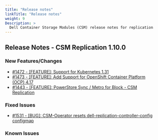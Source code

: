 ```yaml
---
title: "Release notes"
linkTitle: "Release notes"
weight: 9
Description: >
  Dell Container Storage Modules (CSM) release notes for replication
---
```


## Release Notes - CSM Replication 1.10.0













### New Features/Changes

- [#1472 - [FEATURE]: Support for Kubernetes 1.31](https://github.com/dell/csm/issues/1472)
- [#1473 - [FEATURE]: Add Support for OpenShift Container Platform (OCP) 4.17](https://github.com/dell/csm/issues/1473)
- [#1443 - [FEATURE]: PowerStore Sync / Metro for Block - CSM Replication](https://github.com/dell/csm/issues/1443)

### Fixed Issues

- [#1531 - [BUG]: CSM-Operator resets dell-replication-controller-config configmap](https://github.com/dell/csm/issues/1531)

### Known Issues
